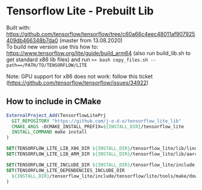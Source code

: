 # Tensorflow Lite - Prebuilt Lib

Built with: https://github.com/tensorflow/tensorflow/tree/c60a66c4eec48011af907925409db466348b7da0 (master from 13.08.2020)</br>
To build new version use this how to: https://www.tensorflow.org/lite/guide/build_arm64 (also run build_lib.sh to get standard x86 lib files) and run `>> bash copy_files.sh --path==/PATH/TO/TENSORFLOW/LITE`

Note: GPU support for x86 does not work: follow this ticket (https://github.com/tensorflow/tensorflow/issues/34922)

## How to include in CMake
```CMake
ExternalProject_Add(TensorflowLitePrj
  GIT_REPOSITORY "https://github.com/j-o-d-o/tensorflow_lite_lib"
  CMAKE_ARGS -DCMAKE_INSTALL_PREFIX=${INSTALL_DIR}/tensorflow_lite
  INSTALL_COMMAND make install
)

SET(TENSORFLOW_LITE_LIB_X86_DIR ${INSTALL_DIR}/tensorflow_lite/lib/linux_x86_64/lib)
SET(TENSORFLOW_LITE_LIB_ARM_DIR ${INSTALL_DIR}/tensorflow_lite/lib/aarch64_armv8-a/lib)

SET(TENSORFLOW_LITE_INCLUDE_DIR ${INSTALL_DIR}/tensorflow_lite/include)
SET(TENSORFLOW_LITE_DEPENDENCIES_INCLUDE_DIR 
  ${INSTALL_DIR}/tensorflow_lite/include/tensorflow/lite/tools/make/downloads/flatbuffers/include
)
```
